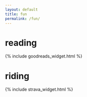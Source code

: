 ```yaml
---
layout: default
title: fun
permalink: /fun/
---
```


# reading

{% include goodreads_widget.html %}

# riding

{% include strava_widget.html %}